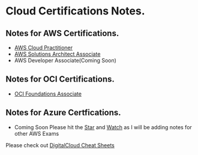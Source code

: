 # Cloud Certifications Notes.

## Notes for AWS Certifications.
- [AWS Cloud Practitioner](/CloudNotes/CPP.html)
- [AWS Solutions Architect Associate](/CloudNotes/SAA.html)
- AWS Developer Associate(Coming Soon)

## Notes for OCI Certifications.
- [OCI Foundations Associate](/CloudNotes/OCIFA.html)

## Notes for Azure Certfications.
- Coming Soon
Please hit the <!-- Place this tag where you want the button to render. -->
<a class="github-button" href="https://github.com/rishabkumar7/AWSNotes" data-icon="octicon-star" data-size="large" aria-label="Star rishabkumar7/AWSNotes on GitHub">Star</a> and <a class="github-button" href="https://github.com/rishabkumar7/AWSNotes/subscription" data-icon="octicon-eye" data-size="large" aria-label="Watch rishabkumar7/AWSNotes on GitHub">Watch</a> as I will be adding notes for other AWS Exams

Please check out [DigitalCloud Cheat Sheets](https://digitalcloud.training/certification-training/)

